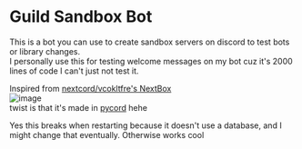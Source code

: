 # Guild Sandbox Bot
This is a bot you can use to create sandbox servers on discord to test bots or library changes.<br>
I personally use this for testing welcome messages on my bot cuz it's 2000 lines of code I can't just not test it.

Inspired from [nextcord/vcokltfre's NextBox](https://github.com/vcokltfre/nextbox)<br>
![image](https://user-images.githubusercontent.com/78228142/154193561-da8f30a4-f1e2-4a71-82df-36130dd4d0dc.png)<br>
twist is that it's made in [pycord](https://github.com/Pycord-Development/pycord) hehe


Yes this breaks when restarting because it doesn't use a database, and I might change that eventually. Otherwise works cool
